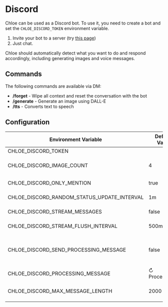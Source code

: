 # Discord

Chloe can be used as a Discord bot. To use it, you need to create a bot and set
the `CHLOE_DISCORD_TOKEN` environment variable.

1. Invite your bot to a server (try [this page](https://discordapi.com/permissions.html))
2. Just chat.

Chloe should automatically detect what you want to do and respond accordingly, including generating
images and voice messages.

## Commands

The following commands are available via DM:

- **/forget** - Wipe all context and reset the conversation with the bot
- **/generate** - Generate an image using DALL-E
- **/tts** - Converts text to speech

## Configuration

| Environment Variable                        | Default Value   | Description                                                                                                                                           | Options            |
|---------------------------------------------|-----------------|-------------------------------------------------------------------------------------------------------------------------------------------------------|--------------------|
| CHLOE_DISCORD_TOKEN                         |                 | Discord bot token                                                                                                                                     |                    |
| CHLOE_DISCORD_IMAGE_COUNT                   | 4               | Number of images to generate when the user asks for an image                                                                                          | Between 1 and 10   |
| CHLOE_DISCORD_ONLY_MENTION                  | true            | Whether the bot should only respond to mentions                                                                                                       | true<br/>false     |
| CHLOE_DISCORD_RANDOM_STATUS_UPDATE_INTERVAL | 1m              | Interval between random status updates, set to 0 to disable                                                                                           |                    |
| CHLOE_DISCORD_STREAM_MESSAGES               | false           | Whether to stream messages as they are generated (not recommended)                                                                                    | true<br/>false     |
| CHLOE_DISCORD_STREAM_FLUSH_INTERVAL         | 500ms           | Interval between flushing the stream buffer                                                                                                           |                    |
| CHLOE_DISCORD_SEND_PROCESSING_MESSAGE       | false           | Whether to send a processing message placeholder while the bot is generating it's response, defaults to true if CHLOE_DISCORD_STREAM_MESSAGES is true | true<br/>false     |
| CHLOE_DISCORD_PROCESSING_MESSAGE            | ↻ Processing... | Message to send as a placeholder while the bot is generating it's response                                                                            |                    |
| CHLOE_DISCORD_MAX_MESSAGE_LENGTH            | 2000            | Maximum length of a message                                                                                                                           | Between 1 and 2000 |